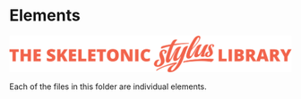 # Elements

![Banner representing the Skeletonic Stylus Library](../../images/skeletonic-stylus-readme.svg)

Each of the files in this folder are individual elements.
